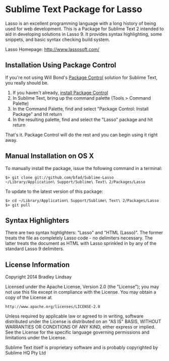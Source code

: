 Sublime Text Package for Lasso
==============================

Lasso is an excellent programming language with a long history of being used for web development. This is a Package for Sublime Text 2 intended to aid in developing solutions in Lasso 9. It provides syntax highlighting, some snippets, and basic syntax checking build system.

Lasso Homepage: http://www.lassosoft.com/


## Installation Using Package Control

If you're not using Will Bond's [Package Control](http://wbond.net/sublime_packages/package_control) solution for Sublime Text, you really should be.

1. If you haven't already, [install Package Control](http://wbond.net/sublime_packages/package_control/installation)
1. In Sublime Text, bring up the command palette (Tools > Command Palette)
1. In the Command Palette, find and select "Package Control: Install Package" and hit return
1. In the resulting palette, find and select the "Lasso" package and hit return

That's it. Package Control will do the rest and you can begin using it right away.


## Manual Installation on OS X

To manually install the package, issue the following command in a terminal:

    $> git clone git://github.com/bfad/Sublime-Lasso ~/Library/Application\ Support/Sublime\ Text\ 2/Packages/Lasso

To update to the latest version of this package:

    $> cd ~/Library/Application\ Support/Sublime\ Text\ 2/Packages/Lasso
    $> git pull


## Syntax Highlighters

There are two syntax highlighters: "Lasso" and "HTML (Lasso)". The former treats the file as completely Lasso code - no delimiters necessary. The latter treats the document as HTML with Lasso sprinkled in by any of the standard Lasso 9 delimiters.


## License Information

Copyright 2014 Bradley Lindsay

Licensed under the Apache License, Version 2.0 (the "License");
you may not use this file except in compliance with the License.
You may obtain a copy of the License at

    http://www.apache.org/licenses/LICENSE-2.0

Unless required by applicable law or agreed to in writing, software
distributed under the License is distributed on an "AS IS" BASIS,
WITHOUT WARRANTIES OR CONDITIONS OF ANY KIND, either express or implied.
See the License for the specific language governing permissions and
limitations under the License.

Sublime Text itself is proprietary software and is probably copyrighted by Sublime HQ Pty Ltd
